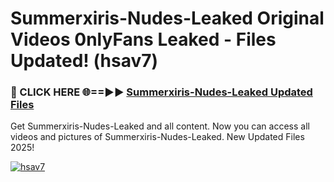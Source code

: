 # Summerxiris-Nudes-Leaked Original Videos 0nlyFans Leaked - Files Updated! (hsav7)

<h3>🔴 CLICK HERE 🌐==►► <a href="https://tinyurl.com/52m3yx9h" rel="nofollow">Summerxiris-Nudes-Leaked Updated Files</a></h3>

Get Summerxiris-Nudes-Leaked and all content. Now you can access all videos and pictures of Summerxiris-Nudes-Leaked. New Updated Files 2025!

[![hsav7](https://i.imgur.com/TnHtlc8.gif)](https://tinyurl.com/52m3yx9h)
